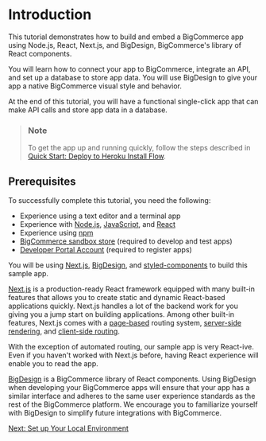 # Introduction



This tutorial demonstrates how to build and embed a BigCommerce app using Node.js, React, Next.js, and BigDesign, BigCommerce's library of React components. 

You will learn how to connect your app to BigCommerce, integrate an API, and set up a database to store app data. You will use BigDesign to give your app a native BigCommerce visual style and behavior. 

At the end of this tutorial, you will have a functional single-click app that can make API calls and store app data in a database.

<div class="HubBlock--callout">
<div class="CalloutBlock--info">
<div class="HubBlock-content">

> ### Note
> To get the app up and running quickly, follow the steps described in [Quick Start: Deploy to Heroku Install Flow](/api-docs/apps/tutorials/sample-app-nextjs/deploy-to-heroku). 

</div>
</div>
</div>

## Prerequisites

To successfully complete this tutorial, you need the following:

* Experience using a text editor and a terminal app
* Experience with [Node.js](https://nodejs.org/en/), [JavaScript](https://developer.mozilla.org/en-US/docs/Web/JavaScript), and [React](https://www.reactjs.org/)
* Experience using [npm](https://www.npmjs.com/)
* [BigCommerce sandbox store](/api-docs/partner/getting-started/create-a-sandbox-store) (required to develop and test apps)
* [Developer Portal Account](https://devtools.bigcommerce.com/) (required to register apps)

You will be using [Next.js](https://nextjs.org/), [BigDesign](/big-design/), and [styled-components](https://styled-components.com/docs) to build this sample app.

[Next.js](https://nextjs.org/) is a production-ready React framework equipped with many built-in features that allows you to create static and dynamic React-based applications quickly. Next.js handles a lot of the backend work for you giving you a jump start on building applications. Among other built-in features, Next.js comes with a [page-based](https://nextjs.org/docs/basic-features/pages) routing system, [server-side rendering](https://nextjs.org/docs/basic-features/pages#server-side-rendering), and [client-side routing](https://nextjs.org/docs/routing/introduction#linking-between-pages).

With the exception of automated routing, our sample app is very React-ive. Even if you haven't worked with Next.js before, having React experience will enable you to read the app.

[BigDesign](/big-design/) is a BigCommerce library of React components. Using BigDesign when developing your BigCommerce apps will ensure that your app has a similar interface and adheres to the same user experience standards as the rest of the BigCommerce platform. We encourage you to familiarize yourself with BigDesign to simplify future integrations with BigCommerce.

[Next: Set up Your Local Environment](/api-docs/apps/tutorials/sample-app-nextjs/step-1-setup)
